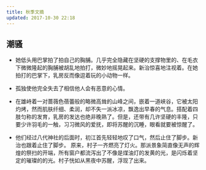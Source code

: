 ```yaml
---
title: 秋季文摘
updated: 2017-10-30 22:18
---
```


## 潮骚

+ 她低头用巴掌拍了拍自己的胸脯。几乎完全隐藏在坚硬的支撑物里的、在毛衣下微微隆起的胸脯被胡乱地拍打，微妙地摇晃起来。新治惊喜地注视着。在她拍打的巴掌下，乳房反而像逗着玩的小动物一样。

+ 孤独使他完全失去了相信他人会有恶意的心情。

+ 在雄峙着一对蔷薇色蓓蕾般的略微高耸的山峰之间，嵌着一道峡谷，它被太阳灼烤，然而肌肤纤细、柔润，却不失一派冰凉，飘逸出早春的气息。搭配着四肢匀称的发育，乳房的发达也绝非晚熟了。但是，还带有几许坚硬的丰隆，只要少许羽毛的一触，习习微风的爱抚，即将苏醒的沉睡，眼看就要被惊醒了。

+ 他们经过八代神社的后面时，初江首先轻轻地叹了口气，然后止住了脚步。新治也跟着止住了脚步。 原来，村子一齐燃亮了灯火。那派景象简直像无声的辉煌的祭扫的开端，所有窗户都流泻出了不像是煤油灯的发黄的光，是闪烁着坚定的璀璨的的光。村子恍如从黑夜中苏醒，浮现了出来。
